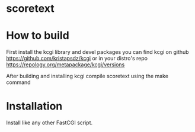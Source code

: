 # scoretext
# How to build
First install the kcgi library and devel packages you can find kcgi on github https://github.com/kristapsdz/kcgi
or in your distro's repo https://repology.org/metapackage/kcgi/versions

After building and installing kcgi compile scoretext using the make command

# Installation 
Install like any other FastCGI script.
